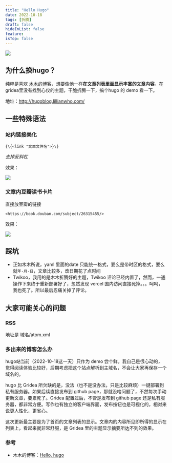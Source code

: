 ```yaml
---
title: "Hello Hugo"
date: 2022-10-18
tags: [折腾]
draft: false
hideInList: false
feature: 
isTop: false
---
```



![](https://s2.loli.net/2022/10/18/zIW2G7T4FldPCy8.png)

## 为什么换hugo？

纯粹是喜欢 [木木的博客](https://immmmm.com/)，想要像他一样**在文章列表里面显示丰富的文章内容**。在gridea里没有找到心仪的主题，干脆折腾一下，搞个hugo 的 demo 看一下。

地址：http://hugoblog.lillianwho.com/

<!--more-->

## 一些特殊语法

### 站内链接美化

```
{\{<link "文章文件名">}\}
```

*去掉反斜杠*

效果：


![](https://s2.loli.net/2022/10/18/fMReN1xkUgE7jSW.png)

### 文章内豆瓣读书卡片

直接放豆瓣的链接
```
<https://book.douban.com/subject/26315455/>
```

效果：

![](https://s2.loli.net/2022/10/18/syV9YzfHSZgk852.png)


## 踩坑

- 正如木木所说，yaml 里面的date 只能统一格式，要么是带时区的格式，要么就`年-月-日`，文章比较多，改日期花了点时间
- Twikoo，我用的是木木折腾好的主题，Twikoo 评论已经内置了，然而，一通操作下来终于重新部署好了，忽然发现 vercel 国内访问直接死掉。。。呵呵，我也死了。所以最后忍痛关掉了评论。

## 大家可能关心的问题

### RSS

地址是  域名/atom.xml

### 多出来的博客怎么办

hugo站当前（2022-10-18这一天）只作为 demo 尝个鲜。我自己是很心动的，觉得阅读体验比较好，后期考虑把这个站点解析到主域名，不会让大家再保存一个域名的。

hugo 比 Gridea 所欠缺的是，没法（也不是没办法，只是比较麻烦）一键部署到私有服务器。如果后续直接发布到 github page，那就没啥问题了，不然每次手动更新文章，要累死了。Gridea 配置过后，不管是发布到 github page 还是私有服务器，都非常方便。写作也有独立的客户端界面，发布按钮也是可视化的，相对来说更人性化，更省心。

这次更新最主要是为了首页的文章列表的显示。文章内的内容所见即所得的显示在列表上，看起来就非常舒服，是 Gridea 里的主题显示摘要所达不到的效果。

### 参考

- 木木的博客：[Hello, hugo](https://immmmm.com/hello-hugo/)